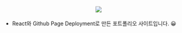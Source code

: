 <h1 align="center"><img src = "https://i.imgur.com/nl0NVyz.png"></h1>

* React와 Github Page Deployment로 만든 포트폴리오 사이트입니다. 😀
